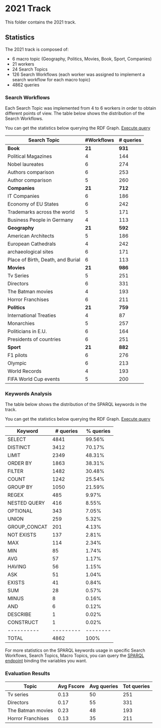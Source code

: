 # 2021 Track

This folder contains the 2021 track.

## Statistics

The 2021 track is composed of:
- 6 macro topic (Geography, Politics, Movies, Book, Sport, Companies)
- 21 workers
- 24 Search Topics
- 126 Search Workflows (each worker was assigned to implement a search workflow for each macro topic)
- 4862 queries

### Search Workflows

Each Search Topic was implemented from 4 to 6 workers in order to obtain different points of view. The table below shows the distribution of the Search Workflows.

You can get the statistics below querying the RDF Graph. [Execute query](http://grace.dei.unipd.it/sparql/?default-graph-uri=&query=PREFIX+esw%3A+%3Chttp%3A%2F%2Fw3id.org%2Fesw%2Fontology%23%3E%0D%0APREFIX+rdf%3A+%3Chttp%3A%2F%2Fwww.w3.org%2F1999%2F02%2F22-rdf-syntax-ns%23%3E%0D%0APREFIX+lsqv%3A+%3Chttp%3A%2F%2Flsq.aksw.org%2Fvocab%23%3E%0D%0APREFIX+eswr%3A+%3Chttp%3A%2F%2Fw3id.org%2Fesw%2Fresource%2F%3E%0D%0A%0D%0ASELECT+%3FtLab+%28COUNT%28DISTINCT+%3Fwork%29+AS+%3Fworks%29++%28COUNT%28DISTINCT+%3Fquery%29+AS+%3FnQueries%29+where%7B%0D%0A++++%3Ftopic+esw%3ApartOf+eswr%3AInformative2021Track.%0D%0A%3Ftopic+esw%3AmacroTopic+%3Fmacro.%0D%0A%3Ftopic+rdfs%3Alabel+%3FtLab.%0D%0A++++%3Fwork+esw%3Aimplements+%3Ftopic%3B%0D%0A++++++++++esw%3AhasPart+%3Fjob.%0D%0A++++%3Fjob+esw%3Aqueries+%3Fqueries.%0D%0A++++%3Fqueries+rdf%3Arest*%2Frdf%3Afirst++%3Fquery.%0D%0A%7D%0D%0AGROUP+BY+%3FtLab%0D%0AORDER+BY+%3FtLab&format=text%2Fhtml&timeout=0&signal_void=on)

| Search Topic | #Workflows | # queries|
| -------------| -----------| -----------|
| **Book** | **21** | **931**|
|Political Magazines     | 4         |  144 |
|Nobel laureates         | 6         |  274 |
|Authors comparison     | 6         |  253 |
|Author comparison         | 5         |  260 |
| **Companies** | **21** | **712**|
|IT Companies        |    6         |  186 |
|Economy of EU States       |    6         |  242 |
|Trademarks across the world        |    5        |  171 |
|Business People in Germany        |    4         |  113 |
| **Geography** | **21** | **592**|
|American Architects        |    5         |  186 |
|European Cathedrals       |    4         |  242 |
|archaeological sites        |    6        |  171 |
|Place of Birth, Death, and Burial        |    6        |  113 |
| **Movies** | **21** | **986**|
|Tv Series        |    5         |  251 |
|Directors       |    6         |  331 |
|The Batman movies        |    4        |  193 |
|Horror Franchises        |    6        |  211 |
| **Politics** | **21** | **759**|
|International Treaties        |    4         |  87 |
|Monarchies       |    5         |  257 |
|Politicians in E.U.        |    6        |  164 |
|Presidents of countries       |    6        |  251 |
| **Sport** | **21** | **882**|
|F1 pilots        |    6         |  276 |
|Olympic       |    6         |  213 |
|World Records        |    4        |  193 |
|FIFA World Cup events       |    5        |  200 |


### Keywords Analysis

The table below shows the distribution of the SPARQL keywords in the track.

You can get the statistics below querying the RDF Graph. [Execute query](http://grace.dei.unipd.it/sparql/?default-graph-uri=&query=PREFIX+esw%3A+%3Chttp%3A%2F%2Fw3id.org%2Fesw%2Fontology%23%3E%0D%0APREFIX+rdf%3A+%3Chttp%3A%2F%2Fwww.w3.org%2F1999%2F02%2F22-rdf-syntax-ns%23%3E%0D%0APREFIX+lsqv%3A+%3Chttp%3A%2F%2Flsq.aksw.org%2Fvocab%23%3E%0D%0APREFIX+eswr%3A+%3Chttp%3A%2F%2Fw3id.org%2Fesw%2Fresource%2F%3E%0D%0A%0D%0ASELECT+%3Fkeyword+%28COUNT%28*%29+AS+%3Fcount%29+where%7B%0D%0A++++%3Ftopic+esw%3ApartOf+eswr%3AInformative2021Track.%0D%0A++++%3Fwork+esw%3Aimplements+%3Ftopic%3B%0D%0A++++++++++esw%3AhasPart+%3Fjob.%0D%0A++++%3Fjob+esw%3Aqueries+%3Fqueries.%0D%0A++++%3Fqueries+rdf%3Arest*%2Frdf%3Afirst++%3Fquery.%0D%0A++++%3Fquery+lsqv%3AusesFeature+%3Fkeyword.%0D%0A%7D%0D%0AGROUP+BY+%3Fkeyword%0D%0AORDER+BY+DESC+%28%3Fcount%29&format=text%2Fhtml&timeout=0&signal_void=on)

| Keyword   | # queries | % queries |
| ----------| --------- | -------- | 
| SELECT 	| 4841 	    | 99.56% |
| DISTINCT 	| 3412      | 70.17% |
| LIMIT 	| 2349 	    | 48.31% |
| ORDER BY 	| 1863 	    | 38.31% |
| FILTER 	| 1482  	| 30.48% |
| COUNT 	| 1242  	| 25.54% |
| GROUP BY 	| 1050  	| 21.59% |
| REGEX 	| 485 	    | 9.97% |
| NESTED QUERY 	| 416 	| 8.55% |
| OPTIONAL 	| 343 	| 7.05% |
| UNION 	| 259 	| 5.32% |
| GROUP_CONCAT 	| 201 	| 4.13% |
| NOT EXISTS 	| 137 	| 2.81% |
| MAX 	    | 114 	| 2.34% |
| MIN 	    | 85 	| 1.74% |
| AVG 	    | 57 	| 1.17% |
| HAVING 	| 56 	| 1.15% |
| ASK 	    | 51 	| 1.04% |
| EXISTS 	| 41 	| 0.84% |
| SUM 	    | 28 	| 0.57% |
| MINUS 	| 8 	| 0.16% |
| AND 	    | 6 	| 0.12% |
| DESCRIBE 	| 1 	| 0.02% |
| CONSTRUCT | 1 	| 0.02% |
| ----------| --------- | -------- | 
| TOTAL     | 4862  | 100%  | 

For more statistics on the SPARQL keywords usage in specific Search Workflows, Search Topics, Macro Topics, you can query the [SPARQL endpoint](http://w3id.org/esw/sparql) binding the variables you want.



### Evaluation Results

| Topic   | Avg Fscore | Avg queries | Tot queries |
| ----------| --------- | -------- |  -------- | 
| Tv series  | 0.13 | 50 | 251 |
| Directors  | 0.17 | 55 | 331 |
| The Batman movies  | 0.23 | 48 | 193 |
| Horror Franchises  | 0.13 | 35 | 211 |